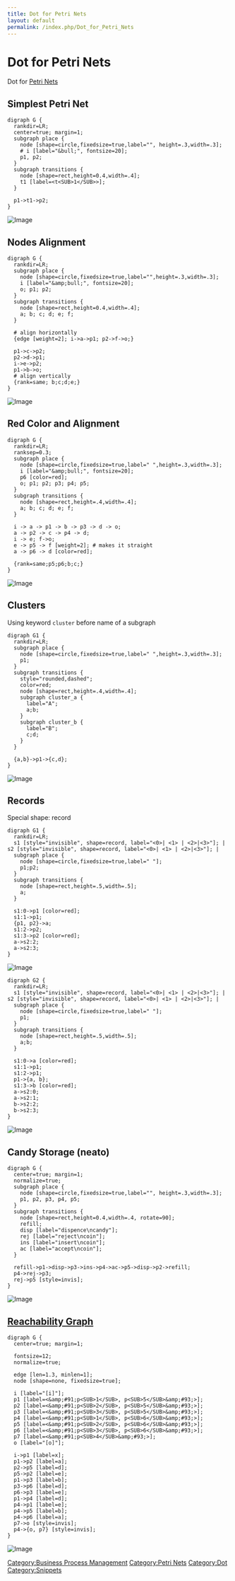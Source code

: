 ```yaml
---
title: Dot for Petri Nets
layout: default
permalink: /index.php/Dot_for_Petri_Nets
---
```


# Dot for Petri Nets

Dot for [Petri Nets](Petri_Nets)

## Simplest Petri Net
```text only
digraph G {
  rankdir=LR;
  center=true; margin=1; 
  subgraph place {
    node [shape=circle,fixedsize=true,label="", height=.3,width=.3];
    # i [label="&bull;", fontsize=20];
    p1, p2;
  }
  subgraph transitions {
    node [shape=rect,height=0.4,width=.4];
    t1 [label=<t<SUB>1</SUB>>];
  }
  
  p1->t1->p2;
}
```

<img src="http://habrastorage.org/files/5f9/02c/cbd/5f902ccbdb4243f0b8ded50791a67159.png" alt="Image">


## Nodes Alignment
```text only
digraph G {
  rankdir=LR;
  subgraph place {
    node [shape=circle,fixedsize=true,label="",height=.3,width=.3];
    i [label="&amp;bull;", fontsize=20];
    o; p1; p2;
  }
  subgraph transitions {
    node [shape=rect,height=0.4,width=.4];
    a; b; c; d; e; f;
  }

  # align horizontally
  {edge [weight=2]; i->a->p1; p2->f->o;}

  p1->c->p2;
  p2->d->p1;
  i->e->p2;
  p1->b->o; 
  # align vertically
  {rank=same; b;c;d;e;}  
}
```

<img src="http://habrastorage.org/files/2b5/6cf/d24/2b56cfd24a924d05b6e4d823971535cd.png" alt="Image">


## Red Color and Alignment
```text only
digraph G {
  rankdir=LR;
  ranksep=0.3;
  subgraph place {
    node [shape=circle,fixedsize=true,label=" ",height=.3,width=.3];
    i [label="&amp;bull;", fontsize=20];
    p6 [color=red];
    o; p1; p2; p3; p4; p5; 
  }
  subgraph transitions {
    node [shape=rect,height=.4,width=.4];
    a; b; c; d; e; f;
  }

  i -> a -> p1 -> b -> p3 -> d -> o;
  a -> p2 -> c -> p4 -> d;
  i -> e; f->o;
  e -> p5 -> f [weight=2]; # makes it straight
  a -> p6 -> d [color=red];

  {rank=same;p5;p6;b;c;}
}
```

<img src="http://habrastorage.org/files/aa7/b07/5fe/aa7b075fe4984ae7af0640a62e52f285.png" alt="Image">


## Clusters
Using keyword <code>cluster</code> before name of a subgraph

```text only
digraph G1 {
  rankdir=LR;
  subgraph place {
    node [shape=circle,fixedsize=true,label=" ",height=.3,width=.3];
    p1;
  }
  subgraph transitions {
    style="rounded,dashed";
    color=red;
    node [shape=rect,height=.4,width=.4];
    subgraph cluster_a {
      label="A";
      a;b;        
    }
    subgraph cluster_b {
      label="B";
      c;d;
    }
  }

  {a,b}->p1->{c,d};
}
```

<img src="http://habrastorage.org/files/719/a01/946/719a019467fa4637b85191631e22abe4.png" alt="Image">


## Records
Special shape: record

```text only
digraph G1 {
  rankdir=LR;
  s1 [style="invisible", shape=record, label="<0>| <1> | <2>|<3>"]; |  s2 [style="invisible", shape=record, label="<0>| <1> | <2>|<3>"]; |  
  subgraph place {
    node [shape=circle,fixedsize=true,label=" "];
    p1;p2;
  }
  subgraph transitions {
    node [shape=rect,height=.5,width=.5];
    a;
  }

  s1:0->p1 [color=red];
  s1:1->p1;
  {p1, p2}->a;
  s1:2->p2;
  s1:3->p2 [color=red];
  a->s2:2;
  a->s2:3;
}
```

<img src="https://raw.github.com/alexeygrigorev/wiki-figures/master/ulb/bpm/pm/not-allowed-1.png" alt="Image">

```text only
digraph G2 {
  rankdir=LR;
  s1 [style="invisible", shape=record, label="<0>| <1> | <2>|<3>"]; |  s2 [style="invisible", shape=record, label="<0>| <1> | <2>|<3>"]; |  
  subgraph place {
    node [shape=circle,fixedsize=true,label=" "];
    p1;
  }
  subgraph transitions {
    node [shape=rect,height=.5,width=.5];
    a;b;
  }

  s1:0->a [color=red];
  s1:1->p1;
  s1:2->p1;
  p1->{a, b};
  s1:3->b [color=red];
  a->s2:0;
  a->s2:1;
  b->s2:2;
  b->s2:3;
}
```

<img src="https://raw.github.com/alexeygrigorev/wiki-figures/master/ulb/bpm/pm/not-allowed-2.png" alt="Image">

## Candy Storage (neato)
```text only
digraph G {
  center=true; margin=1; 
  normalize=true;
  subgraph place {
    node [shape=circle,fixedsize=true,label="", height=.3,width=.3];
    p1, p2, p3, p4, p5;
  }
  subgraph transitions {
    node [shape=rect,height=0.4,width=.4, rotate=90];
    refill;
    disp [label="dispence\ncandy"];
    rej [label="reject\ncoin"];
    ins [label="insert\ncoin"];
    ac [label="accept\ncoin"];
  }

  refill->p1->disp->p3->ins->p4->ac->p5->disp->p2->refill;
  p4->rej->p3;
  rej->p5 [style=invis]; 
}
```


<img src="http://habrastorage.org/files/69c/8b7/2b4/69c8b72b47f540399701f3a4ed6b6b9f.png" alt="Image">


## [Reachability Graph](Reachability_Graph)
```text only
digraph G {
  center=true; margin=1; 

  fontsize=12;
  normalize=true;
 
  edge [len=1.3, minlen=1];
  node [shape=none, fixedsize=true];

  i [label="[i]"];
  p1 [label=<&amp;#91;p<SUB>1</SUB>, p<SUB>5</SUB>&amp;#93;>];
  p2 [label=<&amp;#91;p<SUB>2</SUB>, p<SUB>5</SUB>&amp;#93;>];
  p3 [label=<&amp;#91;p<SUB>3</SUB>, p<SUB>5</SUB>&amp;#93;>];
  p4 [label=<&amp;#91;p<SUB>1</SUB>, p<SUB>6</SUB>&amp;#93;>];
  p5 [label=<&amp;#91;p<SUB>2</SUB>, p<SUB>6</SUB>&amp;#93;>];
  p6 [label=<&amp;#91;p<SUB>3</SUB>, p<SUB>6</SUB>&amp;#93;>];
  p7 [label=<&amp;#91;p<SUB>4</SUB>&amp;#93;>];
  o [label="[o]"];

  i->p1 [label=x];
  p1->p2 [label=a];
  p2->p5 [label=d];
  p5->p2 [label=e];
  p1->p3 [label=b];
  p3->p6 [label=d];
  p6->p3 [label=e];
  p1->p4 [label=d];
  p4->p1 [label=e];
  p4->p5 [label=b];
  p4->p6 [label=a];
  p7->o [style=invis];
  p4->{o, p7} [style=invis];
}
```

<img src="http://habrastorage.org/files/904/16d/d88/90416dd883c54d8c8412b31da4fe7274.png" alt="Image">


[Category:Business Process Management](Category_Business_Process_Management)
[Category:Petri Nets](Category_Petri_Nets)
[Category:Dot](Category_Dot)
[Category:Snippets](Category_Snippets)